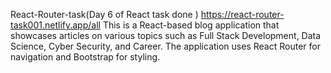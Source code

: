 React-Router-task(Day 6 of React task done )
https://react-router-task001.netlify.app/all
This is a React-based blog application that showcases articles on various topics such as Full Stack Development, Data Science, Cyber Security, and Career. The application uses React Router for navigation and Bootstrap for styling.
